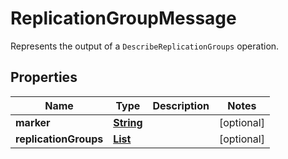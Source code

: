 

# ReplicationGroupMessage

Represents the output of a <code>DescribeReplicationGroups</code> operation.

## Properties

| Name | Type | Description | Notes |
|------------ | ------------- | ------------- | -------------|
|**marker** | [**String**](String.md) |  |  [optional] |
|**replicationGroups** | [**List**](List.md) |  |  [optional] |



